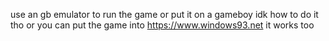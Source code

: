use an gb emulator to run the game or put it on a gameboy idk how to do it tho or you can put the game into https://www.windows93.net it works too
